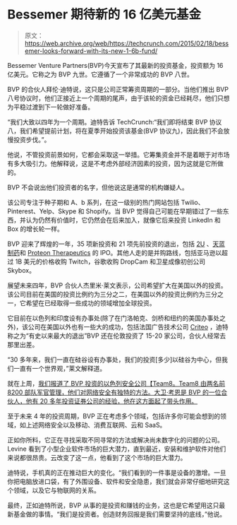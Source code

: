 # Bessemer 期待新的 16 亿美元基金 

> 原文：<https://web.archive.org/web/https://techcrunch.com/2015/02/18/bessemer-looks-forward-with-its-new-1-6b-fund/>

Bessemer Venture Partners(BVP)今天宣布了其最新的投资基金，投资额为 16 亿美元。它称之为 BVP 九世。它遵循了一个非常成功的 BVP 八世。

BVP 的合伙人拜伦·迪特说，这只是公司正常筹资周期的一部分。当他们推出 BVP 八号协议时，他们正接近上一个周期的尾声，由于该轮的资金已经耗尽，他们只想为平稳过渡到下一轮做好准备。

“我们大致以四年为一个周期。迪特告诉 TechCrunch:“我们即将结束 BVP 协议八，我们希望提前计划，将在夏季开始投资该基金(BVP 协议九)，因此我们不会放慢投资步伐。”。

他说，不管投资前景如何，它都会采取这一举措。它筹集资金并不是着眼于对市场有多大吸引力。他解释说，这是不考虑外部经济因素的投资，因为这就是它所做的。

BVP 不会说出他们投资者的名字，但他说这是通常的机构嫌疑人。

该公司专注于种子期和 A、b 系列，在这一级别的热门网站包括 Twilio、Pinterest、Yelp、Skype 和 Shopify。当 BVP 觉得自己可能在早期错过了一些东西，并认为仍然有价值时，它仍然会在后来加入，就像它后来投资 LinkedIn 和 Box 的增长轮一样。

BVP 迎来了辉煌的一年，35 项新投资和 21 项先前投资的退出，包括 [2U](https://web.archive.org/web/20221228142233/http://2u.com/) 、[天蓝制药](https://web.archive.org/web/20221228142233/http://ceruleanrx.com/)和 [Proteon Therapeutics](https://web.archive.org/web/20221228142233/http://www.proteontherapeutics.com/) 的 IPO。其他人走的是并购路线，包括亚马逊以超过 1B 美元的价格收购 Twitch，谷歌收购 DropCam 和卫星成像初创公司 Skybox。

展望未来四年，BVP 合伙人杰里米·莱文表示，公司希望扩大在美国以外的投资。该公司目前在美国的投资比例约为三分之二，在美国以外的投资比例约为三分之一，它希望在已经取得一些成功的领域增加全球投资。

它目前在以色列和印度设有办事处(除了在门洛帕克、剑桥和纽约的美国办事处之外)，该公司在美国以外也有一些大的成功，包括法国广告技术公司 [Criteo](https://web.archive.org/web/20221228142233/http://www.criteo.com/) ，迪特称之为“有史以来最大的退出”BVP 还在伦敦投资了 15-20 家公司，合伙人经常去那里出差。

“30 多年来，我们一直在硅谷设有办事处，我们的投资[多少]以硅谷为中心，但我们一直有一个世界观，”莱文解释道。

就在上周，[我们报道了 BVP 投资的以色列安全公司【Team8。Team8 由两名前 8200 部队军官管理，他们对网络安全有独特的方法。大卫·考恩是 BVP 的一位合伙人，他有 20 多年投资证券公司的经验，他在这方面起了带头作用。](https://web.archive.org/web/20221228142233/https://techcrunch.com/2015/02/10/israeli-intelligence-vets-get-18m-investment-for-new-approach-to-cybersecurity/)

至于未来 4 年的投资周期，BVP 正在考虑多个领域，包括许多你可能会想到的领域，如上述网络安全以及移动、消费互联网、云和 SaaS。

正如你所料，它正在寻找采取不同寻常的方法或解决尚未数字化的问题的公司。Levine 看到了小型企业软件市场的巨大潜力，直到最近，安装和维护软件对他们来说都很昂贵。云改变了这一点，他看到了这个市场的巨大潜力。

迪特说，手机真的正在推动巨大的变化。“我们看到的一件事是设备的激增。一旦你把电脑放进口袋，有了外围设备、软件和安全隐患，我们就会非常仔细地研究这个领域，以及它与物联网的关系。

最终，正如迪特所说，BVP 从事的是投资和赚钱的业务，这也是它希望用这只最新基金做的事情。“我们是投资者。创造财务回报是我们需要坚持的底线，”他说。